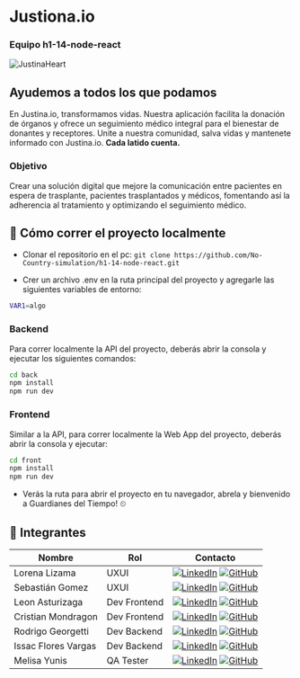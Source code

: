 # Justiona.io
### Equipo h1-14-node-react
![JustinaHeart](https://drive.google.com/file/d/1l-svAmhGb2ZDHQB2z_IRijSvScds_8wD/view?usp=sharing)

## Ayudemos a todos los que podamos

En Justina.io, transformamos vidas. 
Nuestra aplicación facilita la donación de órganos y ofrece un seguimiento médico integral para el bienestar de donantes y receptores. Unite a nuestra comunidad, salva vidas y mantenete informado con Justina.io. 
**Cada latido cuenta.**

### Objetivo
Crear una solución digital que mejore la comunicación entre pacientes en espera de trasplante, pacientes trasplantados y médicos, fomentando así la adherencia al tratamiento y optimizando el seguimiento médico.

## 🚀 Cómo correr el proyecto localmente
- Clonar el repositorio en el pc:
    `git clone https://github.com/No-Country-simulation/h1-14-node-react.git`

- Crer un archivo .env en la ruta principal del proyecto y agregarle las siguientes variables de entorno:
```sh
VAR1=algo
```

  ### Backend
Para correr localmente la API del proyecto, deberás abrir la consola y ejecutar los siguientes comandos:
 ```sh
cd back
npm install
npm run dev
```

  ### Frontend
Similar a la API, para correr localmente la Web App del proyecto, deberás abrir la consola y ejecutar:
 ```sh
cd front
npm install
npm run dev
```

- Verás la ruta para abrir el proyecto en tu navegador, abrela y bienvenido a Guardianes del Tiempo! ⏲


## 🚀 Integrantes
| Nombre | Rol | Contacto |
| ------ | --- | --------------- |
| Lorena Lizama | UXUI | [![LinkedIn](https://img.shields.io/badge/linkedin%20-%230077B5.svg?style=for-the-badge&logo=linkedin&logoColor=white)](https://www.linkedin.com/in/lorenalizamag/) [![GitHub](https://img.shields.io/badge/github-%23121011.svg?style=for-the-badge&logo=github&logoColor=white)](https://github.com/LorenaLizama) |
| Sebastián Gomez | UXUI | [![LinkedIn](https://img.shields.io/badge/linkedin%20-%230077B5.svg?style=for-the-badge&logo=linkedin&logoColor=white)]() [![GitHub](https://img.shields.io/badge/github-%23121011.svg?style=for-the-badge&logo=github&logoColor=white)]() |
| Leon Asturizaga | Dev Frontend | [![LinkedIn](https://img.shields.io/badge/linkedin%20-%230077B5.svg?style=for-the-badge&logo=linkedin&logoColor=white)](https://www.linkedin.com/in/leon-asturizaga-94a80377/) [![GitHub](https://img.shields.io/badge/github-%23121011.svg?style=for-the-badge&logo=github&logoColor=white)](https://github.com/leonasturizaga) |
| Cristian Mondragon | Dev Frontend | [![LinkedIn](https://img.shields.io/badge/linkedin%20-%230077B5.svg?style=for-the-badge&logo=linkedin&logoColor=white)]() [![GitHub](https://img.shields.io/badge/github-%23121011.svg?style=for-the-badge&logo=github&logoColor=white)]() |
| Rodrigo Georgetti | Dev Backend | [![LinkedIn](https://img.shields.io/badge/linkedin%20-%230077B5.svg?style=for-the-badge&logo=linkedin&logoColor=white)](https://www.linkedin.com/in/rodrigo-georgetti/) [![GitHub](https://img.shields.io/badge/github-%23121011.svg?style=for-the-badge&logo=github&logoColor=white)](https://github.com/rodrigo-georgetti) |
| Issac Flores Vargas | Dev Backend | [![LinkedIn](https://img.shields.io/badge/linkedin%20-%230077B5.svg?style=for-the-badge&logo=linkedin&logoColor=white)]() [![GitHub](https://img.shields.io/badge/github-%23121011.svg?style=for-the-badge&logo=github&logoColor=white)]() |
| Melisa Yunis | QA Tester | [![LinkedIn](https://img.shields.io/badge/linkedin%20-%230077B5.svg?style=for-the-badge&logo=linkedin&logoColor=white)](https://www.linkedin.com/in/melisa-yunis/) [![GitHub](https://img.shields.io/badge/github-%23121011.svg?style=for-the-badge&logo=github&logoColor=white)](https://github.com/Melisayunis) |

